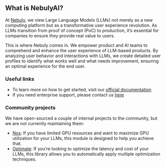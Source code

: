 ## What is NebulyAI?

At [Nebuly](https://www.nebuly.com/), we view Large Language Models (LLMs) not merely as a new computing platform but as a transformative user experience revolution. As LLMs transition from proof of concept (PoC) to production, it’s essential for companies to ensure they provide real value to users.

This is where Nebuly comes in. We empower product and AI teams to comprehend and enhance the user experience of LLM-based products. By analyzing user behavior and interactions with LLMs, we create detailed user profiles to identify what works well and what needs improvement, ensuring an optimal experience for the end user.

### Useful links

- To learn more on how to get started, visit our [official documentation](https://docs.nebuly.com/welcome/overview)
- If you need enterprise support, please contact us [here](https://www.nebuly.com/nebuly-book-a-demo)

### Community projects
We have open-sourced a couple of internal projects to the community, but we are not currently maintaining them:
- [Nos](https://github.com/nebuly-ai/nos): If you have limited GPU resources and want to maximize GPU utilization for your LLMs, this module is designed to help you achieve that.
- [Optimate](https://github.com/nebuly-ai/optimate): If you’re looking to optimize the latency and cost of your LLMs, this library allows you to automatically apply multiple optimization techniques.
